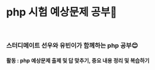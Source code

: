 # php 시험 예상문제 공부💙 <br>
<br>
<h3> 스터디메이트 선우와 유빈이가 함께하는 php 공부😊 </h3>
<h4> 활동 : php 예상문제 출제 및 답 맞추기, 중요 내용 정리 및 복습하기 </h4>
